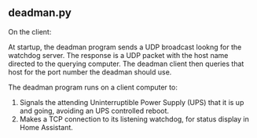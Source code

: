 ## deadman.py 

On the client:

At startup, the deadman program sends a UDP broadcast lookng for the watchdog server.  The response is a UDP packet with the host name directed to the querying computer.  The deadman client then queries that host for the port number the deadman should use.

The deadman program runs on a client computer to:
   1. Signals the attending Uninterruptible Power Supply (UPS) that it is up and going, avoiding an UPS controlled reboot.
   2. Makes a TCP connection to its listening watchdog, for status display in Home Assistant.
 
